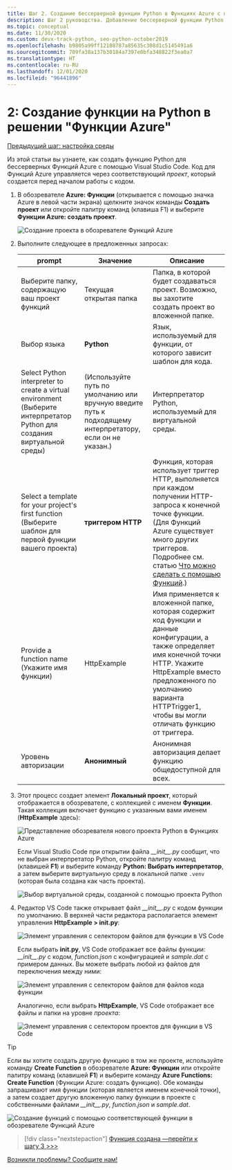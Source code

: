 ```yaml
---
title: Шаг 2. Создание бессерверной функции Python в Функциях Azure с помощью VS Code
description: Шаг 2 руководства. Добавление бессерверной функции Python с помощью расширения Функций Azure для VS Code.
ms.topic: conceptual
ms.date: 11/30/2020
ms.custom: devx-track-python, seo-python-october2019
ms.openlocfilehash: b9805a99ff12108787a85635c308d1c5145491a6
ms.sourcegitcommit: 709fa38a137b30184a7397e0bfa348822f3ea0a7
ms.translationtype: HT
ms.contentlocale: ru-RU
ms.lasthandoff: 12/01/2020
ms.locfileid: "96441896"
---
```

# <a name="2-create-a-python-function-for-azure-functions"></a>2: Создание функции на Python в решении "Функции Azure"

[Предыдущий шаг: настройка среды](tutorial-vs-code-serverless-python-01.md)

Из этой статьи вы узнаете, как создать функцию Python для бессерверных Функций Azure с помощью Visual Studio Code. Код для Функций Azure управляется через соответствующий _проект_, который создается перед началом работы с кодом.

1. В обозревателе **Azure: Функции** (открывается с помощью значка Azure в левой части экрана) щелкните значок команды **Создать проект** или откройте палитру команд (клавиша F1) и выберите **Функции Azure: создать проект**.

    ![Создание проекта в обозревателе Функций Azure](media/tutorial-vs-code-serverless-python/create-a-new-project-in-azure-functions-explorer.png)

1. Выполните следующее в предложенных запросах:

    | prompt | Значение | Описание |
    | --- | --- | --- |
    | Выберите папку, содержащую ваш проект функций | Текущая открытая папка | Папка, в которой будет создаваться проект. Возможно, вы захотите создать проект во вложенной папке. |
    | Выбор языка | **Python** | Язык, используемый для функции, от которого зависит шаблон для кода. |
    | Select Python interpreter to create a virtual environment (Выберите интерпретатор Python для создания виртуальной среды) | (Используйте путь по умолчанию или вручную введите путь к подходящему интерпретатору, если он не указан.) | Интерпретатор Python, используемый для виртуальной среды. |
    | Select a template for your project's first function (Выберите шаблон для первой функции вашего проекта) | **триггером HTTP** | Функция, которая использует триггер HTTP, выполняется при каждом получении HTTP-запроса к конечной точке функции. (Для Функций Azure существует много других триггеров. Подробнее см. статью [Что можно сделать с помощью Функций](/azure/azure-functions/functions-overview#what-can-i-do-with-functions).) |
    | Provide a function name (Укажите имя функции) | HttpExample | Имя применяется к вложенной папке, которая содержит код функции и данные конфигурации, а также определяет имя конечной точки HTTP. Укажите HttpExample вместо предложенного по умолчанию варианта HTTPTrigger1, чтобы вы могли отличать функцию от триггера. |
    | Уровень авторизации | **Анонимный** | Анонимная авторизация делает функцию общедоступной для всех. |

1. Этот процесс создает элемент **Локальный проект**, который отображается в обозревателе, с коллекцией с именем **Функции**. Такая коллекция включает функцию с указанным вами именем (**HttpExample** здесь):

    ![Представление обозревателя нового проекта Python в Функциях Azure](media/tutorial-vs-code-serverless-python/explorer-view-new-python-project-in-azure-functions.png)

    Если Visual Studio Code при открытии файла *\_\_init\_\_.py* сообщит, что не выбран интерпретатор Python, откройте палитру команд (клавишей **F1**) и выберите команду **Python: Выбрать интерпретатор**, а затем выберите виртуальную среду в локальной папке `.venv` (которая была создана как часть проекта).

    ![Выбор виртуальной среды, созданной с помощью проекта Python](media/tutorial-vs-code-serverless-python/select-virtual-environment-created-with-the-python-project.png)

1. Редактор VS Code также открывает файл *\_\_init\_\_.py* с кодом функции по умолчанию. В верхней части редактора располагается элемент управления **HttpExample > __init.py__**:

    ![Элемент управления с селектором файлов для функции в VS Code](media/tutorial-vs-code-serverless-python/file-selector-in-azure-functions-editor-01.png)

    Если выбрать **__init.py__**, VS Code отображает все файлы функции: *\_\_init\_\_.py* с кодом, *function.json* с конфигурацией и *sample.dat* с примером данных. Вы можете выбрать любой из файлов для переключения между ними:

    ![Элемент управления с селектором файлов для файлов кода функции](media/tutorial-vs-code-serverless-python/file-selector-in-azure-functions-editor-02.png)

    Аналогично, если выбрать **HttpExample**, VS Code отображает все файлы и папки на уровне *проекта*:

    ![Элемент управления с селектором проектов для функции в VS Code](media/tutorial-vs-code-serverless-python/file-selector-in-azure-functions-editor-03.png)

> [!TIP]
> Если вы хотите создать другую функцию в том же проекте, используйте команду **Create Function** в обозревателе **Azure: Функции** или откройте палитру команд (клавишей **F1**) и выберите команду **Azure Functions: Create Function** (Функции Azure: создать функцию). Обе команды запрашивают имя функции (которая является именем конечной точки), а затем создает другую вложенную папку функции в проекте с собственными файлами *\_\_init\_\_.py*, *function.json* и *sample.dat*.
>
> ![Создание функций с помощью соответствующей функции в обозревателе Функций Azure](media/tutorial-vs-code-serverless-python/create-new-functions-in-azure-functions-explorer.png)

> [!div class="nextstepaction"]
> [Функция создана —перейти к шагу 3 >>>](tutorial-vs-code-serverless-python-03.md)

[Возникли проблемы? Сообщите нам!](https://aka.ms/python-functions-qs-ms-survey)
